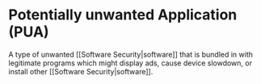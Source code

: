 
# Potentially unwanted Application (PUA)

A type of unwanted [[Software Security|software]] that is bundled in with legitimate programs which might display ads, cause device slowdown, or install other [[Software Security|software]].